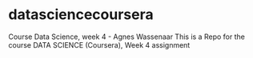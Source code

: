 # datasciencecoursera
Course Data Science, week 4 - Agnes Wassenaar
This is a Repo for the course DATA SCIENCE (Coursera), Week 4 assignment
